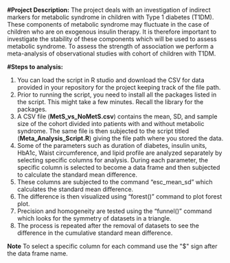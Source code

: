 
**#Project Description:**
The project deals with an investigation of indirect markers for metabolic syndrome in children with Type 1 diabetes (T1DM). These components of metabolic syndrome may fluctuate in the case of children who are on exogenous insulin therapy. It is therefore important to investigate the stability of these components which will be used to assess metabolic syndrome. To assess the strength of association we perform a meta-analysis of observational studies with cohort of children with T1DM. 

**#Steps to analysis:** 
1. You can load the script in R studio and download the CSV for data provided in your repository for the project keeping track of the file path.
2. Prior to running the script, you need to install all the packages listed in the script. This might take a few minutes. Recall the library for the packages.
3. A CSV file (**MetS_vs_NoMetS.csv**) contains the mean, SD, and sample size of the cohort divided into patients with and without metabolic syndrome. The same file is then subjected to the script titled (**Meta_Analysis_Script.R**) giving the file path where you stored the data. 
4.	Some of the parameters such as duration of diabetes, insulin units, HbA1c, Waist circumference, and lipid profile are analyzed separately by selecting specific columns for analysis. During each parameter, the specific column is selected to become a data frame and then subjected to calculate the standard mean difference. 
5.	These columns are subjected to the command “esc_mean_sd” which calculates the standard mean difference. 
6.	The difference is then visualized using “forest()” command to plot forest plot. 
7.	Precision and homogeneity are tested using the “funnel()” command which looks for the symmetry of datasets in a triangle. 
8.	The process is repeated after the removal of datasets to see the difference in the cumulative standard mean difference.

**Note** To select a specific column for each command use the "$" sign after the data frame name. 


